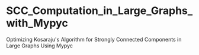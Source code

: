# SCC_Computation_in_Large_Graphs_with_Mypyc
Optimizing Kosaraju's Algorithm for Strongly Connected Components in Large Graphs Using Mypyc

